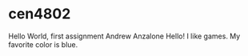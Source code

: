 # cen4802
Hello World, first assignment
Andrew Anzalone
Hello! I like games. My favorite color is blue.
